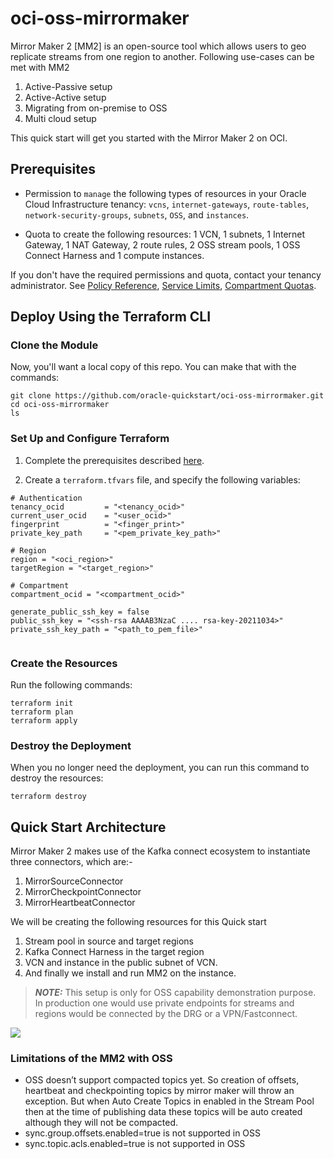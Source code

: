 # oci-oss-mirrormaker

Mirror Maker 2 [MM2] is an open-source tool which allows users to geo replicate streams from one region to another. Following use-cases can be met with MM2

1.	Active-Passive setup
2.	Active-Active setup
3.	Migrating from on-premise to OSS
4.	Multi cloud setup

This quick start will get you started with the Mirror Maker 2 on OCI.


## Prerequisites

- Permission to `manage` the following types of resources in your Oracle Cloud Infrastructure tenancy: `vcns`, `internet-gateways`, `route-tables`, `network-security-groups`, `subnets`, `OSS`, and `instances`.

- Quota to create the following resources: 1 VCN, 1 subnets, 1 Internet Gateway, 1 NAT Gateway, 2 route rules, 2 OSS stream pools, 1 OSS Connect Harness and 1 compute instances.

If you don't have the required permissions and quota, contact your tenancy administrator. See [Policy Reference](https://docs.cloud.oracle.com/en-us/iaas/Content/Identity/Reference/policyreference.htm), [Service Limits](https://docs.cloud.oracle.com/en-us/iaas/Content/General/Concepts/servicelimits.htm), [Compartment Quotas](https://docs.cloud.oracle.com/iaas/Content/General/Concepts/resourcequotas.htm).

## Deploy Using the Terraform CLI

### Clone the Module
Now, you'll want a local copy of this repo. You can make that with the commands:

    git clone https://github.com/oracle-quickstart/oci-oss-mirrormaker.git
    cd oci-oss-mirrormaker
    ls

### Set Up and Configure Terraform

1. Complete the prerequisites described [here](https://github.com/cloud-partners/oci-prerequisites).

2. Create a `terraform.tfvars` file, and specify the following variables:

```
# Authentication
tenancy_ocid         = "<tenancy_ocid>"
current_user_ocid    = "<user_ocid>"
fingerprint          = "<finger_print>"
private_key_path     = "<pem_private_key_path>"

# Region
region = "<oci_region>"
targetRegion = "<target_region>"

# Compartment
compartment_ocid = "<compartment_ocid>"

generate_public_ssh_key = false
public_ssh_key = "<ssh-rsa AAAAB3NzaC .... rsa-key-20211034>"
private_ssh_key_path = "<path_to_pem_file>"


````

### Create the Resources
Run the following commands:

    terraform init
    terraform plan
    terraform apply

### Destroy the Deployment
When you no longer need the deployment, you can run this command to destroy the resources:

    terraform destroy

## Quick Start Architecture 

Mirror Maker 2 makes use of the Kafka connect ecosystem to instantiate three connectors, which are:-

1.	MirrorSourceConnector
2.	MirrorCheckpointConnector
3.	MirrorHeartbeatConnector

We will be creating the following resources for this Quick start
1. Stream pool in source and target regions
2. Kafka Connect Harness in the target region
3. VCN and instance in the public subnet of VCN.
4. And finally we install and run MM2 on the instance.

> **_NOTE:_**  This setup is only for OSS capability demonstration purpose. In production one would use private endpoints for streams and regions would be connected by the DRG or a VPN/Fastconnect.

![](./images/mm2.png)

### Limitations of the MM2 with OSS

-	OSS doesn’t support compacted topics yet. So creation of offsets, heartbeat and checkpointing topics by mirror maker will throw an exception. But when Auto Create Topics in enabled in the Stream Pool then at the time of publishing data these topics will be auto created although they will not be compacted.
-	sync.group.offsets.enabled=true is not supported in OSS
-	sync.topic.acls.enabled=true is not supported in OSS


